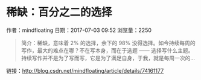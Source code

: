 # 稀缺：百分之二的选择
作者：mindfloating
日期：2017-07-03 09:52
浏览量：2250
> 简介：稀缺，意味着 2% 的选择，余下的 98% 没得选择。如今持续每周的写作，最大的难点在哪？不在写本身，而在于选题 —— 选择写什么主题。持续写作并不是为了写而写，它是为了满足自身，于我，就是每周一次的...

 链接：http://blog.csdn.net/mindfloating/article/details/74161177
